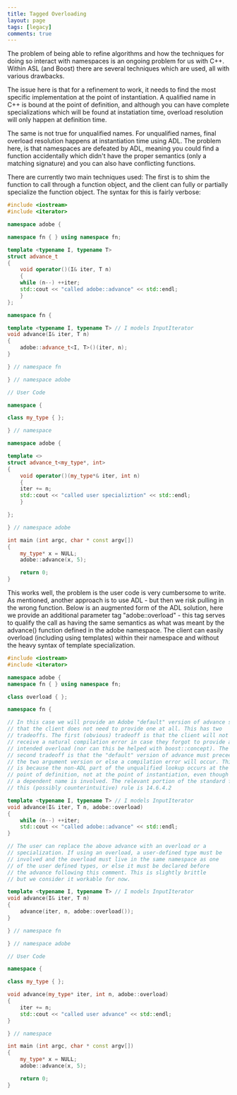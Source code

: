 ```yaml
---
title: Tagged Overloading
layout: page
tags: [legacy]
comments: true
---
```


The problem of being able to refine algorithms and how the techniques for doing so interact with namespaces is an ongoing problem for us with C++. Within ASL (and Boost) there are several techniques which are used, all with various drawbacks.

The issue here is that for a refinement to work, it needs to find the most specific implementation at the point of instantiation. A qualified name in C++ is bound at the point of definition, and although you can have complete specializations which will be found at instatiation time, overload resolution will only happen at definition time.

The same is not true for unqualified names. For unqualified names, final overload resolution happens at instantiation time using ADL. The problem here, is that namespaces are defeated by ADL, meaning you could find a function accidentally which didn't have the proper semantics (only a matching signature) and you can also have conflicting functions.

There are currently two main techniques used:
The first is to shim the function to call through a function object, and the client can fully or partially specialize the function object. The syntax for this is fairly verbose:

```cpp
#include <iostream>
#include <iterator>

namespace adobe {

namespace fn { } using namespace fn;

template <typename I, typename T>
struct advance_t
{
    void operator()(I& iter, T n)
    {
    while (n--) ++iter;
    std::cout << "called adobe::advance" << std::endl;
    }
};

namespace fn {

template <typename I, typename T> // I models InputIterator
void advance(I& iter, T n)
{
    adobe::advance_t<I, T>()(iter, n);
}

} // namespace fn

} // namespace adobe

// User Code

namespace {

class my_type { };

} // namespace

namespace adobe {

template <>
struct advance_t<my_type*, int>
{
    void operator()(my_type*& iter, int n)
    {
    iter += n;
    std::cout << "called user specializtion" << std::endl;
    }

};

} // namespace adobe

int main (int argc, char * const argv[])
{
    my_type* x = NULL;
    adobe::advance(x, 5);

    return 0;
}
```

This works well, the problem is the user code is very cumbersome to write. As mentioned, another approach is to use ADL - but then we risk pulling in the wrong function. Below is an augmented form of the ADL solution, here we provide an additional parameter tag "adobe::overload" - this tag serves to qualify the call as having the same semantics as what was meant by the advance() function defined in the adobe namespace. The client can easily overload (including using templates) within their namespace and without the heavy syntax of template specialization.

```cpp
#include <iostream>
#include <iterator>

namespace adobe {
namespace fn { } using namespace fn;

class overload { };

namespace fn {

// In this case we will provide an Adobe "default" version of advance so
// that the client does not need to provide one at all. This has two
// tradeoffs. The first (obvious) tradeoff is that the client will not
// receive a natural compilation error in case they forgot to provide an
// intended overload (nor can this be helped with boost::concept). The
// second tradeoff is that the "default" version of advance must preceed
// the two argument version or else a compilation error will occur. This
// is because the non-ADL part of the unqualified lookup occurs at the
// point of definition, not at the point of instantiation, even though
// a dependent name is involved. The relevant portion of the standard for
// this (possibly counterintuitive) rule is 14.6.4.2

template <typename I, typename T> // I models InputIterator
void advance(I& iter, T n, adobe::overload)
{
    while (n--) ++iter;
    std::cout << "called adobe::advance" << std::endl;
}

// The user can replace the above advance with an overload or a
// specialization. If using an overload, a user-defined type must be
// involved and the overload must live in the same namespace as one
// of the user defined types, or else it must be declared before
// the advance following this comment. This is slightly brittle
// but we consider it workable for now.

template <typename I, typename T> // I models InputIterator
void advance(I& iter, T n)
{
    advance(iter, n, adobe::overload());
}

} // namespace fn

} // namespace adobe

// User Code

namespace {

class my_type { };

void advance(my_type* iter, int n, adobe::overload)
{
    iter += n;
    std::cout << "called user advance" << std::endl;
}

} // namespace

int main (int argc, char * const argv[])
{
    my_type* x = NULL;
    adobe::advance(x, 5);

    return 0;
}
```
